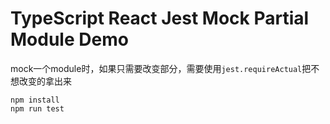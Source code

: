 TypeScript React Jest Mock Partial Module Demo
=============================================

mock一个module时，如果只需要改变部分，需要使用`jest.requireActual`把不想改变的拿出来

```
npm install
npm run test
```
